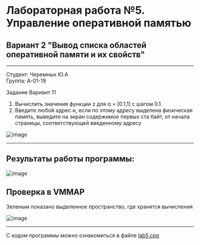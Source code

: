 # Лабораторная работа №5. Управление оперативной памятью
## Вариант 2 "Вывод списка областей оперативной памяти и их свойств"

------------
Студент: Черемных Ю.А  
Группа: А-01-19

Задание
Вариант 11
1. Вычислить значения
функции z для α = [0.1,1] с шагом
0.1.
2. Введите любой адрес и, если по этому адресу
выделена физическая память, выведите на экран
содержимое первых ста байт, от начала страницы,
соответствующей введенному адресу

![image](https://user-images.githubusercontent.com/61864601/168562069-65071bae-449e-4076-b26f-2a3aeb5b83e7.png)

----

## Результаты работы программы:
![image](https://user-images.githubusercontent.com/61864601/168562618-4ddfed47-3bc4-4662-b07f-7cd780f5786a.png)

## Проверка в VMMAP
Зеленым показано выделенное пространство, где хранятся вычисления

![image](https://user-images.githubusercontent.com/61864601/168562849-4a345f5e-80d6-4ea4-9582-32474978159b.png)

----------
С кодом программы можно ознакомиться в файле [lab5.cpp](./lab5.cpp)

